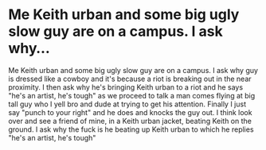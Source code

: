 # Me Keith urban and some big ugly slow guy are on a campus. I ask why…

Me Keith urban and some big ugly slow guy are on a campus. I ask why guy is dressed like a cowboy and it's because a riot is breaking out in the near proximity. I then ask why he's bringing Keith urban to a riot and he says "he's an artist, he's tough" as we proceed to talk a man comes flying at big tall guy who I yell bro and dude at trying to get his attention. Finally I just say "punch to your right" and he does and knocks the guy out. I think look over and see a friend of mine, in a Keith urban jacket, beating Keith on the ground. I ask why the fuck is he beating up Keith urban to which he replies "he's an artist, he's tough"
